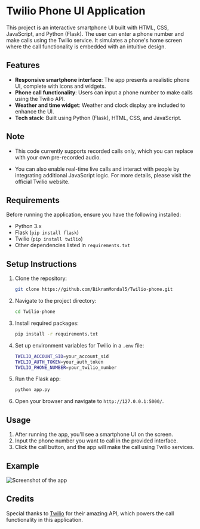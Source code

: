 # Twilio Phone UI Application

This project is an interactive smartphone UI built with HTML, CSS, JavaScript, and Python (Flask). The user can enter a phone number and make calls using the Twilio service. It simulates a phone's home screen where the call functionality is embedded with an intuitive design.

## Features

- **Responsive smartphone interface**: The app presents a realistic phone UI, complete with icons and widgets.
- **Phone call functionality**: Users can input a phone number to make calls using the Twilio API. 
- **Weather and time widget**: Weather and clock display are included to enhance the UI.
- **Tech stack**: Built using Python (Flask), HTML, CSS, and JavaScript.

## Note

- This code currently supports recorded calls only, which you can replace with your own pre-recorded audio.

- You can also enable real-time live calls and interact with people by integrating additional JavaScript logic. For more details, please visit the official Twilio website.

## Requirements

Before running the application, ensure you have the following installed:

- Python 3.x
- Flask (`pip install flask`)
- Twilio (`pip install twilio`)
- Other dependencies listed in `requirements.txt`

## Setup Instructions

1. Clone the repository:
    ```bash
    git clone https://github.com/BikramMondal5/Twilio-phone.git
    ```
2. Navigate to the project directory:
    ```bash
    cd Twilio-phone
    ```
3. Install required packages:
    ```bash
    pip install -r requirements.txt
    ```
4. Set up environment variables for Twilio in a `.env` file:
    ```bash
    TWILIO_ACCOUNT_SID=your_account_sid
    TWILIO_AUTH_TOKEN=your_auth_token
    TWILIO_PHONE_NUMBER=your_twilio_number
    ```
5. Run the Flask app:
    ```bash
    python app.py
    ```
6. Open your browser and navigate to `http://127.0.0.1:5000/`.

## Usage

1. After running the app, you'll see a smartphone UI on the screen.
2. Input the phone number you want to call in the provided interface.
3. Click the call button, and the app will make the call using Twilio services.

## Example

![Screenshot of the app](path_to_screenshot.png)

## Credits

Special thanks to [Twilio](https://www.twilio.com/) for their amazing API, which powers the call functionality in this application.
